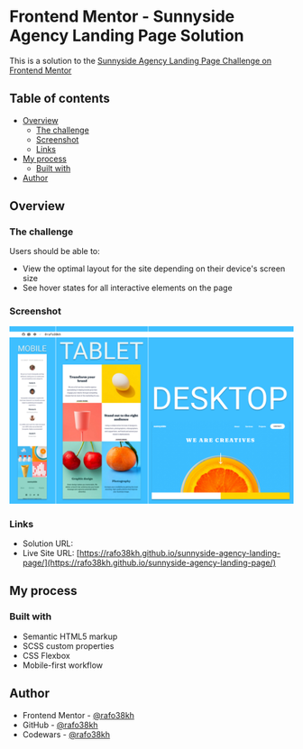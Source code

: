# Frontend Mentor - Sunnyside Agency Landing Page Solution

This is a solution to the [Sunnyside Agency Landing Page Challenge on Frontend Mentor](https://www.frontendmentor.io/challenges/sunnyside-agency-landing-page-7yVs3B6ef)

## Table of contents

- [Overview](#overview)
  - [The challenge](#the-challenge)
  - [Screenshot](#screenshot)
  - [Links](#links)
- [My process](#my-process)
  - [Built with](#built-with)
- [Author](#author)

## Overview

### The challenge

Users should be able to:

- View the optimal layout for the site depending on their device's screen size
- See hover states for all interactive elements on the page

### Screenshot

![screenshot](./images/screenshot.png)

### Links

- Solution URL: []()
- Live Site URL: [https://rafo38kh.github.io/sunnyside-agency-landing-page/](https://rafo38kh.github.io/sunnyside-agency-landing-page/)

## My process

### Built with

- Semantic HTML5 markup
- SCSS custom properties
- CSS Flexbox
- Mobile-first workflow

## Author

- Frontend Mentor - [@rafo38kh](https://www.frontendmentor.io/profile/rafo38kh)
- GitHub - [@rafo38kh](https://github.com/rafo38kh)
- Codewars - [@rafo38kh](https://www.codewars.com/users/rafo38kh)
